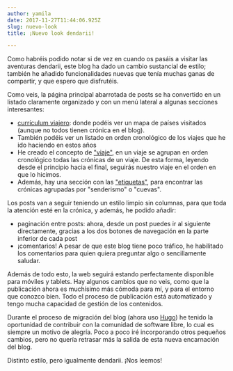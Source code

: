 ```yaml
---
author: yamila
date: 2017-11-27T11:44:06.925Z
slug: nuevo-look
title: ¡Nuevo look dendarii!

---
```


Como habréis podido notar si de vez en cuando os pasáis a visitar las aventuras dendarii, este blog ha dado un cambio sustancial de estilo; también he añadido funcionalidades nuevas que tenía muchas ganas de compartir, y que espero que disfrutéis.

<!--more-->

Como veis, la página principal abarrotada de posts se ha convertido en un listado claramente organizado y con un menú lateral a algunas secciones interesantes:

- <a href="https://dendarii.es/cv-viajero/" target="_new">currículum viajero</a>: donde podéis ver un mapa de países visitados (aunque no todos tienen crónica en el blog).
- También podéis ver un listado en orden cronológico de los viajes que he ido haciendo en estos años
- He creado el concepto de <a href="https://dendarii.es/trip/" target="_new">"viaje"</a>, en un viaje se agrupan en orden cronológico todas las crónicas de un viaje. De esta forma, leyendo desde el principio hacia el final, seguirás nuestro viaje en el orden en que lo hicimos.
- Además, hay una sección con las <a href="https://dendarii.es/tags/" target="_new">"etiquetas"</a>, para encontrar las crónicas agrupadas por "senderismo" o "cuevas".

Los posts van a seguir teniendo un estilo limpio sin columnas, para que toda la atención esté en la crónica, y además, he podido añadir:

- paginación entre posts: ahora, desde un post puedes ir al siguiente directamente, gracias a los dos botones de navegación en la parte inferior de cada post
- ¡comentarios! A pesar de que este blog tiene poco tráfico, he habilitado los comentarios para quien quiera preguntar algo o sencillamente saludar.

Además de todo esto, la web seguirá estando perfectamente disponible para móviles y tablets. Hay algunos cambios que no veis, como que la publicación ahora es muchísimo más cómoda para mí, y para el entorno que conozco bien. Todo el proceso de publicación está automatizado y tengo mucha capacidad de gestión de los contenidos.

Durante el proceso de migración del blog (ahora uso <a href="https://gohugo.io" target="_new">Hugo</a>) he tenido la oportunidad de contribuir con la comunidad de software libre, lo cual es siempre un motivo de alegría. Poco a poco iré incorporando otros pequeños cambios, pero no quería retrasar más la salida de esta nueva encarnación del blog.

Distinto estilo, pero igualmente dendarii. ¡Nos leemos!
